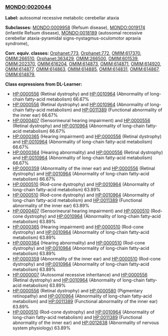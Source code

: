 
### [MONDO:0020044](http://purl.obolibrary.org/obo/MONDO_0020044)
**Label:** autosomal recessive metabolic cerebellar ataxia

**Subclasses:** [MONDO:0009958](http://purl.obolibrary.org/obo/MONDO_0009958) (Refsum disease), [MONDO:0019174](http://purl.obolibrary.org/obo/MONDO_0019174) (infantile Refsum disease), [MONDO:0018189](http://purl.obolibrary.org/obo/MONDO_0018189) (autosomal recessive cerebellar ataxia-pyramidal signs-nystagmus-oculomotor apraxia syndrome), 

**Corr. equiv. classes:** [Orphanet:773](http://www.orpha.net/ORDO/Orphanet_773), [Orphanet:772](http://www.orpha.net/ORDO/Orphanet_772), [OMIM:617370](http://purl.obolibrary.org/obo/OMIM_617370), [OMIM:266510](http://purl.obolibrary.org/obo/OMIM_266510), [Orphanet:363429](http://www.orpha.net/ORDO/Orphanet_363429), [OMIM:266500](http://purl.obolibrary.org/obo/OMIM_266500), [OMIM:601539](http://purl.obolibrary.org/obo/OMIM_601539), [OMIM:202370](http://purl.obolibrary.org/obo/OMIM_202370), [OMIM:616204](http://purl.obolibrary.org/obo/OMIM_616204), [OMIM:614873](http://purl.obolibrary.org/obo/OMIM_614873), [OMIM:614871](http://purl.obolibrary.org/obo/OMIM_614871), [OMIM:614920](http://purl.obolibrary.org/obo/OMIM_614920), [OMIM:614877](http://purl.obolibrary.org/obo/OMIM_614877), [OMIM:614863](http://purl.obolibrary.org/obo/OMIM_614863), [OMIM:614885](http://purl.obolibrary.org/obo/OMIM_614885), [OMIM:614831](http://purl.obolibrary.org/obo/OMIM_614831), [OMIM:614867](http://purl.obolibrary.org/obo/OMIM_614867), [OMIM:614879](http://purl.obolibrary.org/obo/OMIM_614879), 

**Class expressions from DL-Learner:**

- [HP:0000556](http://purl.obolibrary.org/obo/HP_0000556) (Retinal dystrophy) and [HP:0010964](http://purl.obolibrary.org/obo/HP_0010964) (Abnormality of long-chain fatty-acid metabolism) 66.67%
- [HP:0000556](http://purl.obolibrary.org/obo/HP_0000556) (Retinal dystrophy) and [HP:0010964](http://purl.obolibrary.org/obo/HP_0010964) (Abnormality of long-chain fatty-acid metabolism) and [HP:0011389](http://purl.obolibrary.org/obo/HP_0011389) (Functional abnormality of the inner ear) 66.67%
- [HP:0000407](http://purl.obolibrary.org/obo/HP_0000407) (Sensorineural hearing impairment) and [HP:0000556](http://purl.obolibrary.org/obo/HP_0000556) (Retinal dystrophy) and [HP:0010964](http://purl.obolibrary.org/obo/HP_0010964) (Abnormality of long-chain fatty-acid metabolism) 66.67%
- [HP:0000365](http://purl.obolibrary.org/obo/HP_0000365) (Hearing impairment) and [HP:0000556](http://purl.obolibrary.org/obo/HP_0000556) (Retinal dystrophy) and [HP:0010964](http://purl.obolibrary.org/obo/HP_0010964) (Abnormality of long-chain fatty-acid metabolism) 66.67%
- [HP:0000364](http://purl.obolibrary.org/obo/HP_0000364) (Hearing abnormality) and [HP:0000556](http://purl.obolibrary.org/obo/HP_0000556) (Retinal dystrophy) and [HP:0010964](http://purl.obolibrary.org/obo/HP_0010964) (Abnormality of long-chain fatty-acid metabolism) 66.67%
- [HP:0000359](http://purl.obolibrary.org/obo/HP_0000359) (Abnormality of the inner ear) and [HP:0000556](http://purl.obolibrary.org/obo/HP_0000556) (Retinal dystrophy) and [HP:0010964](http://purl.obolibrary.org/obo/HP_0010964) (Abnormality of long-chain fatty-acid metabolism) 66.67%
- [HP:0000510](http://purl.obolibrary.org/obo/HP_0000510) (Rod-cone dystrophy) and [HP:0010964](http://purl.obolibrary.org/obo/HP_0010964) (Abnormality of long-chain fatty-acid metabolism) 63.89%
- [HP:0000510](http://purl.obolibrary.org/obo/HP_0000510) (Rod-cone dystrophy) and [HP:0010964](http://purl.obolibrary.org/obo/HP_0010964) (Abnormality of long-chain fatty-acid metabolism) and [HP:0011389](http://purl.obolibrary.org/obo/HP_0011389) (Functional abnormality of the inner ear) 63.89%
- [HP:0000407](http://purl.obolibrary.org/obo/HP_0000407) (Sensorineural hearing impairment) and [HP:0000510](http://purl.obolibrary.org/obo/HP_0000510) (Rod-cone dystrophy) and [HP:0010964](http://purl.obolibrary.org/obo/HP_0010964) (Abnormality of long-chain fatty-acid metabolism) 63.89%
- [HP:0000365](http://purl.obolibrary.org/obo/HP_0000365) (Hearing impairment) and [HP:0000510](http://purl.obolibrary.org/obo/HP_0000510) (Rod-cone dystrophy) and [HP:0010964](http://purl.obolibrary.org/obo/HP_0010964) (Abnormality of long-chain fatty-acid metabolism) 63.89%
- [HP:0000364](http://purl.obolibrary.org/obo/HP_0000364) (Hearing abnormality) and [HP:0000510](http://purl.obolibrary.org/obo/HP_0000510) (Rod-cone dystrophy) and [HP:0010964](http://purl.obolibrary.org/obo/HP_0010964) (Abnormality of long-chain fatty-acid metabolism) 63.89%
- [HP:0000359](http://purl.obolibrary.org/obo/HP_0000359) (Abnormality of the inner ear) and [HP:0000510](http://purl.obolibrary.org/obo/HP_0000510) (Rod-cone dystrophy) and [HP:0010964](http://purl.obolibrary.org/obo/HP_0010964) (Abnormality of long-chain fatty-acid metabolism) 63.89%
- [HP:0000007](http://purl.obolibrary.org/obo/HP_0000007) (Autosomal recessive inheritance) and [HP:0000556](http://purl.obolibrary.org/obo/HP_0000556) (Retinal dystrophy) and [HP:0010964](http://purl.obolibrary.org/obo/HP_0010964) (Abnormality of long-chain fatty-acid metabolism) 63.89%
- [HP:0000556](http://purl.obolibrary.org/obo/HP_0000556) (Retinal dystrophy) and [HP:0000580](http://purl.obolibrary.org/obo/HP_0000580) (Pigmentary retinopathy) and [HP:0010964](http://purl.obolibrary.org/obo/HP_0010964) (Abnormality of long-chain fatty-acid metabolism) and [HP:0011389](http://purl.obolibrary.org/obo/HP_0011389) (Functional abnormality of the inner ear) 63.89%
- [HP:0000510](http://purl.obolibrary.org/obo/HP_0000510) (Rod-cone dystrophy) and [HP:0010964](http://purl.obolibrary.org/obo/HP_0010964) (Abnormality of long-chain fatty-acid metabolism) and [HP:0011389](http://purl.obolibrary.org/obo/HP_0011389) (Functional abnormality of the inner ear) and [HP:0012638](http://purl.obolibrary.org/obo/HP_0012638) (Abnormality of nervous system physiology) 63.89%


